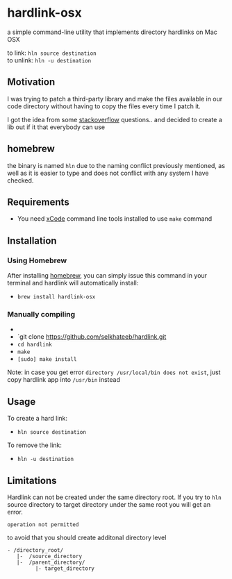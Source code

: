 # hardlink-osx
a simple command-line utility that implements directory hardlinks on Mac OSX

to link: `hln source destination`  
to unlink: `hln -u destination`

## Motivation
I was trying to patch a third-party library and make the files available in our
code directory without having to copy the files every time I patch it.

I got the idea from some [stackoverflow](http://stackoverflow.com/questions/80875/what-is-the-bash-command-to-create-a-hardlink-to-a-directory-in-os-x)
questions.. and decided to create a lib out if it that everybody can use

## homebrew
the binary is named `hln` due to the naming conflict previously mentioned, as well as it is easier
to type and does not conflict with any system I have checked.

## Requirements
- You need [xCode](https://developer.apple.com/technologies/mac/#xcode) command line tools installed to use `make` command

## Installation
### Using Homebrew
After installing [homebrew](http://brew.sh/), you can simply issue this command in your terminal and hardlink will automatically install:

- `brew install hardlink-osx`

### Manually compiling
- 
- `git clone https://github.com/selkhateeb/hardlink.git
- `cd hardlink`
- `make`
- `[sudo] make install`

Note: in case you get error `directory /usr/local/bin does not exist`, just copy hardlink app into `/usr/bin` instead

## Usage
To create a hard link:
- `hln source destination`

To remove the link:
- `hln -u destination`


## Limitations
Hardlink can not be created under the same directory root.
If you try to `hln` source directory to target directory under the same root you will get an error.
```
operation not permitted
```
to avoid that you should create additonal directory level
```
- /directory_root/
   |-  /source_directory
   |-  /parent_directory/
         |- target_directory
```

